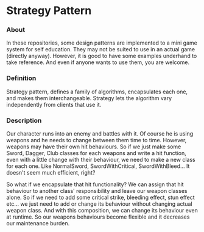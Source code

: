 # Strategy Pattern

### About
In these repositories, some design patterns are implemented to a mini game system for self education. They may not be suited to use in an actual game (directly anyway). However, it is good to have some examples underhand to take reference. And even if anyone wants to use them, you are welcome.

### Definition
Strategy pattern, defines a family of algorithms, encapsulates each one, and makes them interchangeable. Strategy lets the algorithm vary independently from clients that use it.

### Description
Our character runs into an enemy and battles with it. Of course he is using weapons and he needs to change between them time to time. However, weapons may have their own hit behaviours. So if we just make some Sword, Dagger, Club classes for each weapons and write a hit function, even with a little change with their behaviour, we need to make a new class for each one. Like NormalSword, SwordWithCritical, SwordWithBleed... It doesn't seem much efficient, right?

So what if we encapsulate that hit functionality? We can assign that hit behaviour to another class' responsibility and leave our weapon classes alone. So if we need to add some critical strike, bleeding effect, stun effect etc... we just need to add or change its behaviour without changing actual weapon class. And with this composition, we can change its behaviour even at runtime. So our weapons behaviours become flexible and it decreases our maintenance burden.
